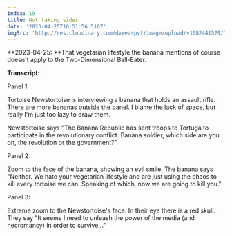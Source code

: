 ```yaml
---
index: 19
title: Not taking sides
date: '2023-04-25T16:51:56.516Z'
imgSrc: 'http://res.cloudinary.com/dvweaspvt/image/upload/v1682441529/19_aweg7g.png'
---
```


**2023-04-25: **That vegetarian lifestyle the banana mentions of course doesn't apply to the Two-Dimensional Ball-Eater.

**Transcript:**

Panel 1:

Tortoise Newstortoise is interviewing a banana that holds an assault rifle. There are more bananas outside the panel. I blame the lack of space, but really I'm just too lazy to draw them.

Newstortoise says "The Banana Republic has sent troops to Tortuga to participate in the revolutionary conflict. Banana soldier, which side are you on, the revolution or the government?"

Panel 2:

Zoom to the face of the banana, showing an evil smile. The banana says "Neither. We hate your vegetarian lifestyle and are just using the chaos to kill every tortoise we can. Speaking of which, now we are going to kill you."

Panel 3:

Extreme zoom to the Newstortoise's face. In their eye there is a red skull. They say "It seems I need to unleash the power of the media (and necromancy) in order to survive..."
